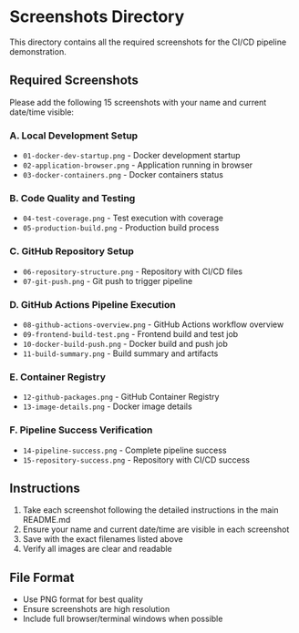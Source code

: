 # Screenshots Directory

This directory contains all the required screenshots for the CI/CD pipeline demonstration.

## Required Screenshots

Please add the following 15 screenshots with your name and current date/time visible:

### A. Local Development Setup
- `01-docker-dev-startup.png` - Docker development startup
- `02-application-browser.png` - Application running in browser
- `03-docker-containers.png` - Docker containers status

### B. Code Quality and Testing
- `04-test-coverage.png` - Test execution with coverage
- `05-production-build.png` - Production build process

### C. GitHub Repository Setup
- `06-repository-structure.png` - Repository with CI/CD files
- `07-git-push.png` - Git push to trigger pipeline

### D. GitHub Actions Pipeline Execution
- `08-github-actions-overview.png` - GitHub Actions workflow overview
- `09-frontend-build-test.png` - Frontend build and test job
- `10-docker-build-push.png` - Docker build and push job
- `11-build-summary.png` - Build summary and artifacts

### E. Container Registry
- `12-github-packages.png` - GitHub Container Registry
- `13-image-details.png` - Docker image details

### F. Pipeline Success Verification
- `14-pipeline-success.png` - Complete pipeline success
- `15-repository-success.png` - Repository with CI/CD success

## Instructions

1. Take each screenshot following the detailed instructions in the main README.md
2. Ensure your name and current date/time are visible in each screenshot
3. Save with the exact filenames listed above
4. Verify all images are clear and readable

## File Format

- Use PNG format for best quality
- Ensure screenshots are high resolution
- Include full browser/terminal windows when possible
